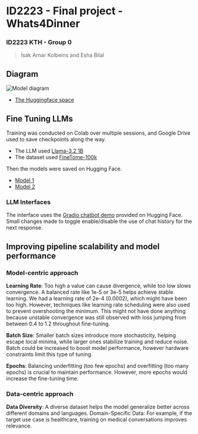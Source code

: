 # ID2223 - Final project - Whats4Dinner 
### ID2223 KTH - Group 0  
> Ísak Arnar Kolbeins and Esha Bilal  

## 




## Diagram
![Model diagram](https://github.com/isakkolbeins/ID2223-Whats4Dinner/blob/main/diagram.jpg?raw=true)




- [The Huggingface space](https://huggingface.co/spaces/kolbeins/whats4dinner)  




## Fine Tuning LLMs 
Training was conducted on Colab over multiple sessions, and Google Drive used to save checkpoints along the way.  
- The LLM used [Llama-3.2 1B](https://huggingface.co/unsloth/Llama-3.2-1B-Instruct)  
- The dataset used [FineTome-100k](https://huggingface.co/datasets/mlabonne/FineTome-100k)

Then the models were saved on Hugging Face.
- [Model 1](https://huggingface.co/kolbeins/model)  
- [Model 2](https://huggingface.co/esha111/id2223_lab2_correct)  

### LLM Interfaces  
The interface uses the [Gradio chatbot demo](https://huggingface.co/spaces/gradio-templates/chatbot) provided on Hugging Face.
Small changes made to toggle enable/disable the use of chat history for the next response.  


## Improving pipeline scalability and model performance 

### Model-centric approach
**Learning Rate**: Too high a value can cause divergence, while too low slows convergence. A balanced rate like 1e-5 or 3e-5 helps achieve stable learning. We had a learning rate of 2e-4 (0.0002), which might have been too high. However, techniques like learning rate scheduling were also used to prevent overshooting the minimum. This might not have done anything because unstable convergence was still observed with loss jumping from between 0.4 to 1.2 throughout fine-tuning. 

**Batch Size**: Smaller batch sizes introduce more stochasticity, helping escape local minima, while larger ones stabilize training and reduce noise. Batch could be increased to boost model performance, however hardware constraints limit this type of tuning. 

**Epochs**: Balancing underfitting (too few epochs) and overfitting (too many epochs) is crucial to maintain performance. However, more epochs would increase the fine-tuning time. 

### Data-centric approach

**Data Diversity**: A diverse dataset helps the model generalize better across different domains and languages.
Domain-Specific Data: For example, if the target use case is healthcare, training on medical conversations improves relevance.